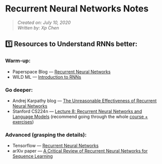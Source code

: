 # Recurrent Neural Networks Notes

> *Created on: July 10, 2020*<br/>
> *Written by: Xp Chen*<br/>

## :one: Resources to Understand RNNs better:
### Warm-up:
* Paperspace Blog — [Recurrent Neural Networks](https://blog.paperspace.com/recurrent-neural-networks-part-1-2/)
* WILD ML — [Introduction to RNNs](http://www.wildml.com/2015/09/recurrent-neural-networks-tutorial-part-1-introduction-to-rnns/)
### Go deeper:
* Andrej Karpathy blog — [The Unreasonable Effectiveness of Recurrent Neural Networks](https://blog.paperspace.com/recurrent-neural-networks-part-1-2/)
* Stanford CS224n — [Lecture 8: Recurrent Neural Networks and Language Models](https://www.youtube.com/watch?v=Keqep_PKrY8&t=1080s) (recommend going through the whole [course + exercises](http://web.stanford.edu/class/cs224n/))
### Advanced (grasping the details):
* Tensorflow — [Recurrent Neural Networks](https://www.tensorflow.org/tutorials/text/text_generation)
* arXiv paper — [A Critical Review of Recurrent Neural Networks for Sequence Learning](https://arxiv.org/pdf/1506.00019.pdf)
